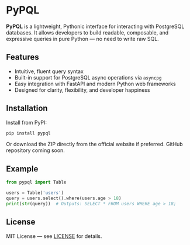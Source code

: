 # PyPQL

**PyPQL** is a lightweight, Pythonic interface for interacting with PostgreSQL databases. It allows developers to build readable, composable, and expressive queries in pure Python — no need to write raw SQL.

## Features

- Intuitive, fluent query syntax
- Built-in support for PostgreSQL async operations via `asyncpg`
- Easy integration with FastAPI and modern Python web frameworks
- Designed for clarity, flexibility, and developer happiness

## Installation

Install from PyPI:

```bash
pip install pypql
```

Or download the ZIP directly from the official website if preferred. GitHub repository coming soon.

## Example

```python
from pypql import Table

users = Table('users')
query = users.select().where(users.age > 18)
print(str(query))  # Outputs: SELECT * FROM users WHERE age > 18;
```

## License

MIT License — see [LICENSE](./LICENSE) for details.